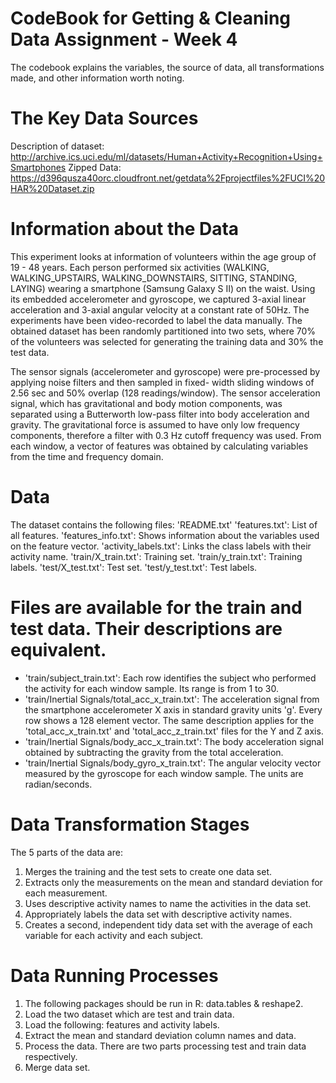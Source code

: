 # CodeBook for Getting & Cleaning Data Assignment - Week 4

The codebook explains the variables, the source of data, all transformations made, and other information worth noting.

# The Key Data Sources
Description of dataset: http://archive.ics.uci.edu/ml/datasets/Human+Activity+Recognition+Using+Smartphones
Zipped Data: https://d396qusza40orc.cloudfront.net/getdata%2Fprojectfiles%2FUCI%20HAR%20Dataset.zip

# Information about the Data
This experiment looks at information of volunteers within the age group of 19 - 48 years. Each person performed six 
activities (WALKING, WALKING_UPSTAIRS, WALKING_DOWNSTAIRS, SITTING, STANDING, LAYING) wearing a smartphone (Samsung 
Galaxy S II) on the waist. Using its embedded accelerometer and gyroscope, we captured 3-axial linear acceleration 
and 3-axial angular velocity at a constant rate of 50Hz. The experiments have been video-recorded to label the data 
manually. The obtained dataset has been randomly partitioned into two sets, where 70% of the volunteers was selected
for generating the training data and 30% the test data.

The sensor signals (accelerometer and gyroscope) were pre-processed by applying noise filters and then sampled in fixed-
width sliding windows of 2.56 sec and 50% overlap (128 readings/window). The sensor acceleration signal, which has 
gravitational and body motion components, was separated using a Butterworth low-pass filter into body acceleration and 
gravity. The gravitational force is assumed to have only low frequency components, therefore a filter with 0.3 Hz cutoff 
frequency was used. From each window, a vector of features was obtained by calculating variables from the time and 
frequency domain.

# Data
The dataset contains the following files:
'README.txt'
'features.txt': List of all features.
'features_info.txt': Shows information about the variables used on the feature vector.
'activity_labels.txt': Links the class labels with their activity name.
'train/X_train.txt': Training set.
'train/y_train.txt': Training labels.
'test/X_test.txt': Test set.
'test/y_test.txt': Test labels.

# Files are available for the train and test data. Their descriptions are equivalent.
- 'train/subject_train.txt': Each row identifies the subject who performed the activity for each window sample. Its range is from 1 to 30.
- 'train/Inertial Signals/total_acc_x_train.txt': The acceleration signal from the smartphone accelerometer X axis in standard gravity 
   units 'g'. Every row shows a 128 element vector. The same description applies for the 'total_acc_x_train.txt' and 
   'total_acc_z_train.txt' files for the Y and Z axis.
- 'train/Inertial Signals/body_acc_x_train.txt': The body acceleration signal obtained by subtracting the gravity from the 
   total acceleration.
- 'train/Inertial Signals/body_gyro_x_train.txt': The angular velocity vector measured by the gyroscope for each window sample. The units
   are radian/seconds.

# Data Transformation Stages
The 5 parts of the data are:
  1. Merges the training and the test sets to create one data set.
  2. Extracts only the measurements on the mean and standard deviation for each measurement.
  3. Uses descriptive activity names to name the activities in the data set.
  4. Appropriately labels the data set with descriptive activity names.
  5. Creates a second, independent tidy data set with the average of each variable for each activity and each subject.
  
# Data Running Processes
 1. The following packages should be run in R: data.tables & reshape2.
 2. Load the two dataset which are test and train data.
 3. Load the following: features and activity labels.
 4. Extract the mean and standard deviation column names and data.
 5. Process the data. There are two parts processing test and train data respectively.
 6. Merge data set.
 

